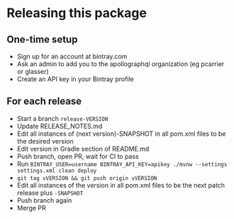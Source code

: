# Releasing this package


## One-time setup
- Sign up for an account at bintray.com
- Ask an admin to add you to the apollographql organization (eg pcarrier or glasser)
- Create an API key in your Bintray profile

## For each release
- Start a branch `release-VERSION`
- Update RELEASE_NOTES.md
- Edit all instances of (next version)-SNAPSHOT in all pom.xml files to be the desired version
- Edit version in Gradle section of README.md
- Push branch, open PR, wait for CI to pass
- Run `BINTRAY_USER=username BINTRAY_API_KEY=apikey ./mvnw --settings settings.xml clean deploy`
- `git tag vVERSION && git push origin vVERSION`
- Edit all instances of the version in all pom.xml files to be the next patch release plus `-SNAPSHOT`
- Push branch again
- Merge PR
